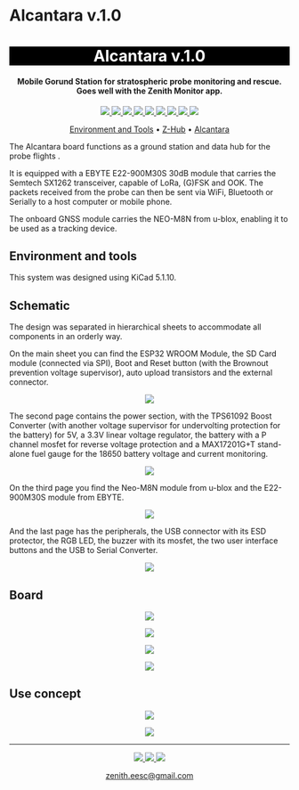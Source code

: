 # Alcantara v.1.0
<h1 align="center" style="color:white; background-color:black">Alcantara v.1.0</h1>
<h4 align="center"> Mobile Gorund Station for stratospheric probe monitoring and rescue. Goes well with the Zenith Monitor app.</h4>

<p align="center">
	<a href="http://zenith.eesc.usp.br/">
    <img src="https://img.shields.io/badge/Zenith-Embarcados-black?style=for-the-badge"/>
    </a>
    <a href="https://eesc.usp.br/">
    <img src="https://img.shields.io/badge/Linked%20to-EESC--USP-black?style=for-the-badge"/>
    </a>
    <a href="https://github.com/zenitheesc/Alcantara_v.1.0/blob/main/LICENSE">
    <img src="https://img.shields.io/github/license/zenitheesc/Alcantara_v.1.0?style=for-the-badge"/>
    </a>
    <a href="https://github.com/zenitheesc/Alcantara_v.1.0/issues">
    <img src="https://img.shields.io/github/issues/zenitheesc/Alcantara_v.1.0?style=for-the-badge"/>
    </a>
    <a href="https://github.com/zenitheesc/Alcantara_v.1.0/commits/main">
    <img src="https://img.shields.io/github/commit-activity/m/zenitheesc/Alcantara_v.1.0?style=for-the-badge">
    </a>
    <a href="https://github.com/zenitheesc/Alcantara_v.1.0/graphs/contributors">
    <img src="https://img.shields.io/github/contributors/zenitheesc/Alcantara_v.1.0?style=for-the-badge"/>
    </a>
    <a href="https://github.com/zenitheesc/Alcantara_v.1.0/commits/main">
    <img src="https://img.shields.io/github/last-commit/zenitheesc/Alcantara_v.1.0?style=for-the-badge"/>
    </a>
    <a href="https://github.com/zenitheesc/Alcantara_v.1.0/issues">
    <img src="https://img.shields.io/github/issues-raw/zenitheesc/Alcantara_v.1.0?style=for-the-badge" />
    </a>
    <a href="https://github.com/zenitheesc/Alcantara_v.1.0/pulls">
    <img src = "https://img.shields.io/github/issues-pr-raw/zenitheesc/Alcantara_v.1.0?style=for-the-badge">
    </a>
</p>

<p align="center">
    <a href="#environment-and-tools">Environment and Tools</a> •
    <a href="#z-hub">Z-Hub</a> •
    <a href="#Alcantara">Alcantara</a>
</p>


The Alcantara board functions as a ground station and data hub for the probe flights .

It is equipped with a EBYTE E22-900M30S 30dB module that carries the Semtech SX1262 transceiver, capable of LoRa, (G)FSK and OOK. The packets received from the probe can then be sent via WiFi, Bluetooth or Serially to a host computer or mobile phone.

The onboard GNSS module carries the NEO-M8N from u-blox, enabling it to be used as a tracking device.

## Environment and tools

This system was designed using KiCad 5.1.10.


## Schematic

The design was separated in hierarchical sheets to accommodate all components in an orderly way.

On the main sheet you can find the ESP32 WROOM Module, the SD Card module (connected via SPI), Boot and Reset button (with the Brownout prevention voltage supervisor), auto upload transistors and the external connector.

<p align = "center">
<img src="https://github.com/zenitheesc/Alcantara_v.1.0/blob/main/Other_Files/Images/Schematic_Page_1.png"/>
</p>


The second page contains the power section, with the TPS61092 Boost Converter (with another voltage supervisor for undervolting protection for the battery) for 5V, a 3.3V linear voltage regulator, the battery with a P channel mosfet for reverse voltage protection and a MAX17201G+T stand-alone fuel gauge for the 18650 battery voltage and current monitoring.

<p align = "center">
<img src="https://github.com/zenitheesc/Alcantara_v.1.0/blob/main/Other_Files/Images/Schematic_Page_2.png"/>
</p>

On the third page you find the Neo-M8N module from u-blox and the E22-900M30S module from EBYTE.

<p align = "center">
<img src="https://github.com/zenitheesc/Alcantara_v.1.0/blob/main/Other_Files/Images/Schematic_Page_3.png"/>
</p>

And the last page has the peripherals, the USB connector with its ESD protector, the RGB LED, the buzzer with its mosfet, the two user interface buttons and the USB to Serial Converter.

<p align = "center">
<img src="https://github.com/zenitheesc/Alcantara_v.1.0/blob/main/Other_Files/Images/Schematic_Page_4.png"/>
</p>


## Board

<p align = "center">
<img src="https://github.com/zenitheesc/Alcantara_v.1.0/blob/main/Other_Files/Images/Top.png"/>
</p>

<p align = "center">
<img src="https://github.com/zenitheesc/Alcantara_v.1.0/blob/main/Other_Files/Images/Bottom.png"/>
</p>

<p align = "center">
<img src="https://github.com/zenitheesc/Alcantara_v.1.0/blob/main/Other_Files/Images/Perspective1.png"/>
</p>

<p align = "center">
<img src="https://github.com/zenitheesc/Alcantara_v.1.0/blob/main/Other_Files/Images/Perspective2.png"/>
</p>


## Use concept

<p align = "center">
<img src="https://github.com/zenitheesc/Alcantara_v.1.0/blob/main/Other_Files/Images/PhoneConcept.png"/>
</p>

<p align = "center">
<img src="https://github.com/zenitheesc/Alcantara_v.1.0/blob/main/Other_Files/Images/BoxConcept.png"/>
</p>


---

<p align="center">
    <a href="http://zenith.eesc.usp.br">
    <img src="https://img.shields.io/badge/Check%20out-Zenith's Oficial Website-black?style=for-the-badge" />
    </a> 
    <a href="https://www.facebook.com/zenitheesc">
    <img src="https://img.shields.io/badge/Like%20us%20on-facebook-blue?style=for-the-badge"/>
    </a> 
    <a href="https://www.instagram.com/zenith_eesc/">
    <img src="https://img.shields.io/badge/Follow%20us%20on-Instagram-red?style=for-the-badge"/>
    </a>

</p>
<p align = "center">
<a href="zenith.eesc@gmail.com">zenith.eesc@gmail.com</a>
</p>
